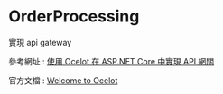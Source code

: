 # OrderProcessing
實現 api gateway

參考網址 : [使用 Ocelot 在 ASP.NET Core 中實現 API 網關](https://auth0.com/blog/implementing-api-gateway-in-aspnet-core-with-ocelot/#The-Order-Processing-Microservices-Based-Application) 

官方文檔 : [Welcome to Ocelot](https://ocelot.readthedocs.io/en/latest/)
